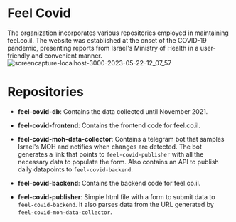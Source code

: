 # Feel Covid
The organization incorporates various repositories employed in maintaining feel.co.il. The website was established at the onset of the COVID-19 pandemic, presenting reports from Israel's Ministry of Health in a user-friendly and convenient manner.
![screencapture-localhost-3000-2023-05-22-12_07_57](https://github.com/feel-covid/feel-covid-frontend/assets/30155843/d94c2c50-565c-4c5d-bf8e-dc8538bb360a)

# Repositories
* **feel-covid-db**: Contains the data collected until November 2021.
 
* **feel-covid-frontend**: Contains the frontend code for feel.co.il.

* **feel-covid-moh-data-collector**: Contains a telegram bot that samples Israel's MOH and notifies when changes are detected. The bot generates a link that points to `feel-covid-publisher` with all the necessary data to populate the form. Also contains an API to publish daily datapoints to `feel-covid-backend`.

* **feel-covid-backend**: Contains the backend code for feel.co.il.

* **feel-covid-publisher**: Simple html file with a form to submit data to `feel-covid-backend`. It also parses data from the URL generated by `feel-covid-moh-data-collector`.
